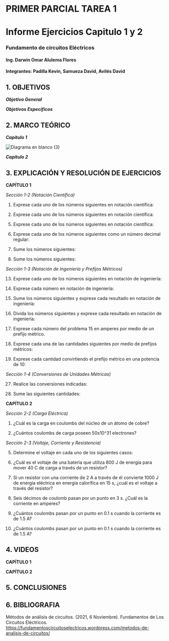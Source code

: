 # PRIMER PARCIAL TAREA 1


# Informe Ejercicios Capitulo 1 y 2
### Fundamento de circuitos Eléctricos 
#### Ing. Darwin Omar Alulema Flores

#### Integrantes: Padilla Kevin, Samueza David, Avilés David


## 1. OBJETIVOS
***Objetivo General***



 ***Objetivos Específicos***

## 2. MARCO TEÓRICO
***Capitulo 1***

 ![Diagrama en blanco (3)](https://user-images.githubusercontent.com/93794279/140619890-bee33b6a-8136-4b49-a34e-707e47491a6a.png)
 

***Capitulo 2***
## 3. EXPLICACIÓN Y RESOLUCIÓN DE EJERCICIOS

**CAPÍTULO 1**

*Sección 1-2 (Notación Científica)*



1) Exprese cada uno de los números siguientes en notación científica: 
 
3) Exprese cada uno de los números siguientes en notación científica:
 
5. Exprese cada uno de los números siguientes en notación científica:
 
7. Exprese cada uno de los números siguientes como un número decimal regular:
 
9. Sume los números siguientes:
 
11. Sume los números siguientes:
 
 
 
 *Sección 1-3 (Notación de Ingeniería y Prefijos Métricos)*
 
13. Exprese cada uno de los números siguientes en notación de ingeniería:
 
15. Exprese cada número en notación de ingeniería:
 
17. Sume los números siguientes y exprese cada resultado en notación de ingeniería:
 
19. Divida los números siguientes y exprese cada resultado en notación de ingeniería:
 
21. Exprese cada número del problema 15 en amperes por medio de un prefijo métrico. 
 
23. Exprese cada una de las cantidades siguientes por medio de prefijos métricos:
 
25. Exprese cada cantidad convirtiendo el prefijo métrico en una potencia de 10:

 *Sección 1-4 (Conversiones de Unidades Métricas)*
 
27. Realice las conversiones indicadas:
 
29. Sume las siguientes cantidades:



**CAPÍTULO 2**

*Sección 2-2 (Carga Eléctrica)*


1. ¿Cuál es la carga en coulombs del núcleo de un átomo de cobre?

3. ¿Cuántos coulombs de carga poseen 50x10^31 electrones?


*Sección 2-3 (Voltaje, Corriente y Resistencia)*

5. Determine el voltaje en cada uno de los siguientes casos:

7. ¿Cuál es el voltaje de una batería que utiliza 800 J de energía para mover 40 C de carga a través de un resistor?

9. Si un resistor con una corriente de 2 A a través de él convierte 1000 J de energía eléctrica en energía calorífica en 15 s, ¿cuál es el voltaje a través del resistor?

11. Seis décimos de coulomb pasan por un punto en 3 s. ¿Cuál es la corriente en amperes?

13. ¿Cuántos coulombs pasan por un punto en 0.1 s cuando la corriente es de 1.5 A?

15. ¿Cuántos coulombs pasan por un punto en 0.1 s cuando la corriente es de 1.5 A?



## 4. VIDEOS
**CAPÍTULO 1**

**CAPÍTULO 2**

## 5. CONCLUSIONES

## 6. BIBLIOGRAFIA
Métodos de análisis de circuitos. (2021, 6 Noviembre). Fundamentos de Los Circuitos Eléctricos. https://fundamentoscircuitoselectricos.wordpress.com/metodos-de-analisis-de-circuitos/

